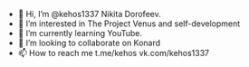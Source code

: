 - 👋 Hi, I’m @kehos1337 Nikita Dorofeev.
- 👀 I’m interested in The Project Venus and self-development 
- 🌱 I’m currently learning YouTube.
- 💞️ I’m looking to collaborate on Konard
- 📫 How to reach me t.me/kehos vk.com/kehos1337 

<!---
kehos1337/kehos1337 is a ✨ special ✨ repository because its `README.md` (this file) appears on your GitHub profile.
You can click the Preview link to take a look at your changes.
--->
